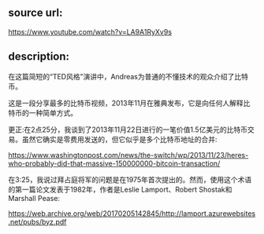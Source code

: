 ## source url:

https://www.youtube.com/watch?v=LA9A1RyXv9s

## description:

在这篇简短的“TED风格”演讲中，Andreas为普通的不懂技术的观众介绍了比特币。

这是一段分享最多的比特币视频，2013年11月在雅典发布，它是向任何人解释比特币的一种简单方式。

更正:在2点25分，我谈到了2013年11月22日进行的一笔价值1.5亿美元的比特币交易。虽然它确实是零费用发送的，但它似乎是多个比特币地址的合并:

https://www.washingtonpost.com/news/the-switch/wp/2013/11/23/heres-who-probably-did-that-massive-150000000-bitcoin-transaction/

在3:25，我说过拜占庭将军的问题是在1975年首次提出的。然而，使用这个术语的第一篇论文发表于1982年，作者是Leslie Lamport、Robert Shostak和Marshall Pease: 

https://web.archive.org/web/20170205142845/http://lamport.azurewebsites.net/pubs/byz.pdf